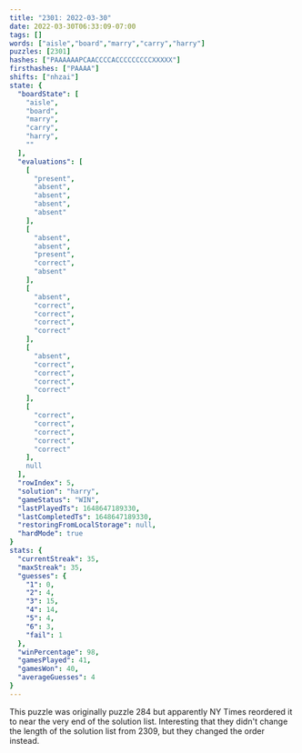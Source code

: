 ```yaml
---
title: "2301: 2022-03-30"
date: 2022-03-30T06:33:09-07:00
tags: []
words: ["aisle","board","marry","carry","harry"]
puzzles: [2301]
hashes: ["PAAAAAAPCAACCCCACCCCCCCCCXXXXX"]
firsthashes: ["PAAAA"]
shifts: ["nhzai"]
state: {
  "boardState": [
    "aisle",
    "board",
    "marry",
    "carry",
    "harry",
    ""
  ],
  "evaluations": [
    [
      "present",
      "absent",
      "absent",
      "absent",
      "absent"
    ],
    [
      "absent",
      "absent",
      "present",
      "correct",
      "absent"
    ],
    [
      "absent",
      "correct",
      "correct",
      "correct",
      "correct"
    ],
    [
      "absent",
      "correct",
      "correct",
      "correct",
      "correct"
    ],
    [
      "correct",
      "correct",
      "correct",
      "correct",
      "correct"
    ],
    null
  ],
  "rowIndex": 5,
  "solution": "harry",
  "gameStatus": "WIN",
  "lastPlayedTs": 1648647189330,
  "lastCompletedTs": 1648647189330,
  "restoringFromLocalStorage": null,
  "hardMode": true
}
stats: {
  "currentStreak": 35,
  "maxStreak": 35,
  "guesses": {
    "1": 0,
    "2": 4,
    "3": 15,
    "4": 14,
    "5": 4,
    "6": 3,
    "fail": 1
  },
  "winPercentage": 98,
  "gamesPlayed": 41,
  "gamesWon": 40,
  "averageGuesses": 4
}
---
```


<!-- more -->

This puzzle was originally puzzle 284 but apparently NY Times reordered it to near the very end of the solution list. Interesting that they didn't change the length of the solution list from 2309, but they changed the order instead. 
